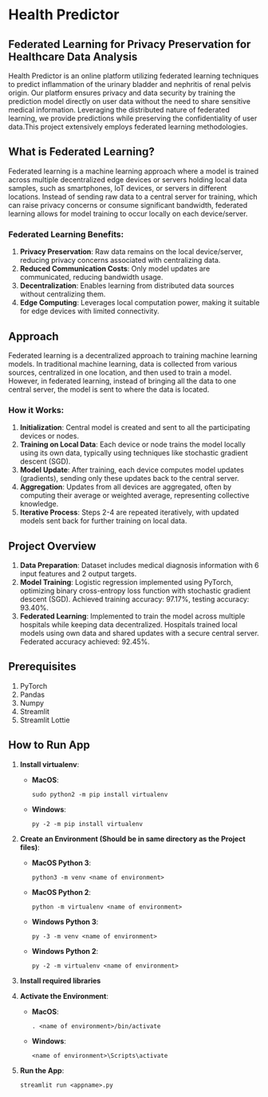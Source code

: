 # Health Predictor
## Federated Learning for Privacy Preservation for Healthcare Data Analysis

Health Predictor is an online platform utilizing federated learning techniques to predict inflammation of the urinary bladder and nephritis of renal pelvis origin. Our platform ensures privacy and data security by training the prediction model directly on user data without the need to share sensitive medical information. Leveraging the distributed nature of federated learning, we provide predictions while preserving the confidentiality of user data.This project extensively employs federated learning methodologies.

## What is Federated Learning?

Federated learning is a machine learning approach where a model is trained across multiple decentralized edge devices or servers holding local data samples, such as smartphones, IoT devices, or servers in different locations. Instead of sending raw data to a central server for training, which can raise privacy concerns or consume significant bandwidth, federated learning allows for model training to occur locally on each device/server.

### Federated Learning Benefits:
1. **Privacy Preservation**: Raw data remains on the local device/server, reducing privacy concerns associated with centralizing data.
2. **Reduced Communication Costs**: Only model updates are communicated, reducing bandwidth usage.
3. **Decentralization**: Enables learning from distributed data sources without centralizing them.
4. **Edge Computing**: Leverages local computation power, making it suitable for edge devices with limited connectivity.

## Approach

Federated learning is a decentralized approach to training machine learning models. In traditional machine learning, data is collected from various sources, centralized in one location, and then used to train a model. However, in federated learning, instead of bringing all the data to one central server, the model is sent to where the data is located.

### How it Works:
1. **Initialization**: Central model is created and sent to all the participating devices or nodes.
2. **Training on Local Data**: Each device or node trains the model locally using its own data, typically using techniques like stochastic gradient descent (SGD).
3. **Model Update**: After training, each device computes model updates (gradients), sending only these updates back to the central server.
4. **Aggregation**: Updates from all devices are aggregated, often by computing their average or weighted average, representing collective knowledge.
5. **Iterative Process**: Steps 2-4 are repeated iteratively, with updated models sent back for further training on local data.

## Project Overview

1. **Data Preparation**: Dataset includes medical diagnosis information with 6 input features and 2 output targets.
2. **Model Training**: Logistic regression implemented using PyTorch, optimizing binary cross-entropy loss function with stochastic gradient descent (SGD). Achieved training accuracy: 97.17%, testing accuracy: 93.40%.
3. **Federated Learning**: Implemented to train the model across multiple hospitals while keeping data decentralized. Hospitals trained local models using own data and shared updates with a secure central server. Federated accuracy achieved: 92.45%.

## Prerequisites

1. PyTorch
2. Pandas
3. Numpy
4. Streamlit
5. Streamlit Lottie

## How to Run App

1. **Install virtualenv**:
    - **MacOS**: 
        ```
        sudo python2 -m pip install virtualenv
        ```
    - **Windows**: 
        ```
        py -2 -m pip install virtualenv
        ```

2. **Create an Environment (Should be in same directory as the Project files)**:
    - **MacOS Python 3**: 
        ```
        python3 -m venv <name of environment>
        ```
    - **MacOS Python 2**: 
        ```
        python -m virtualenv <name of environment>
        ```
    - **Windows Python 3**: 
        ```
        py -3 -m venv <name of environment>
        ```
    - **Windows Python 2**: 
        ```
        py -2 -m virtualenv <name of environment>
        ```

3. **Install required libraries**

4. **Activate the Environment**:
    - **MacOS**: 
        ```
        . <name of environment>/bin/activate
        ```
    - **Windows**: 
        ```
        <name of environment>\Scripts\activate
        ```

5. **Run the App**:
    ```
    streamlit run <appname>.py
    ```
